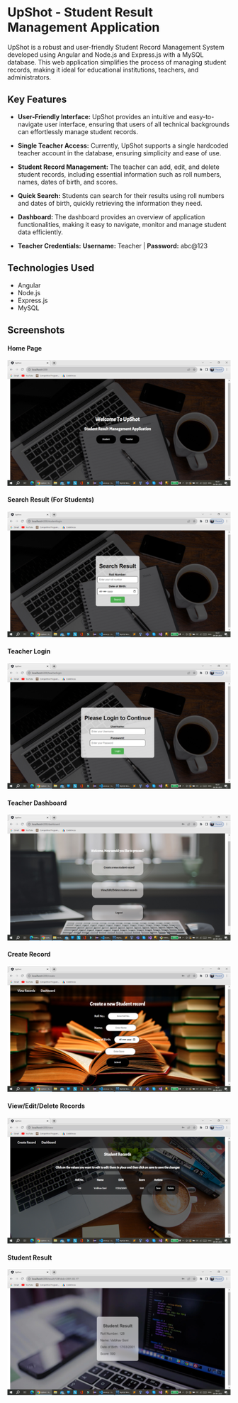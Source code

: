 # UpShot - Student Result Management Application

UpShot is a robust and user-friendly Student Record Management System developed using Angular and Node.js and Express.js with a MySQL database. This web application simplifies the process of managing student records, making it ideal for educational institutions, teachers, and administrators.

## Key Features

- **User-Friendly Interface:** UpShot provides an intuitive and easy-to-navigate user interface, ensuring that users of all technical backgrounds can effortlessly manage student records.

- **Single Teacher Access:** Currently, UpShot supports a single hardcoded teacher account in the database, ensuring simplicity and ease of use.

- **Student Record Management:** The teacher can add, edit, and delete student records, including essential information such as roll numbers, names, dates of birth, and scores.

- **Quick Search:** Students can search for their results using roll numbers and dates of birth, quickly retrieving the information they need.

- **Dashboard:** The dashboard provides an overview of application functionalities, making it easy to navigate, monitor and manage student data efficiently.

- **Teacher Credentials:**  **Username:** Teacher | **Password:** abc@123

## Technologies Used

- Angular
- Node.js
- Express.js
- MySQL

## Screenshots
#### Home Page
![Home Page](https://github.com/timelessvaibhav/Result-Management-System/blob/master/Preview%20Screenshots/Home.png?raw=true)

#### Search Result (For Students)
![Search Result](https://github.com/timelessvaibhav/Result-Management-System/blob/master/Preview%20Screenshots/Search%20Result.png?raw=true)

#### Teacher Login
![Teacher Login](https://github.com/timelessvaibhav/Result-Management-System/blob/master/Preview%20Screenshots/Teacher%20Login.png?raw=true)

#### Teacher Dashboard
![Teacher Dashboard](https://github.com/timelessvaibhav/Result-Management-System/blob/master/Preview%20Screenshots/Teacher%20Dashboard.png?raw=true)

#### Create Record
![Create Record](https://github.com/timelessvaibhav/Result-Management-System/blob/master/Preview%20Screenshots/Create%20Record.png?raw=true)

#### View/Edit/Delete Records
![View/Edit/Delete Records](https://github.com/timelessvaibhav/Result-Management-System/blob/master/Preview%20Screenshots/View%20Record.png?raw=true)

#### Student Result 
![Student Result](https://github.com/timelessvaibhav/Result-Management-System/blob/master/Preview%20Screenshots/View%20Result.png?raw=true)










